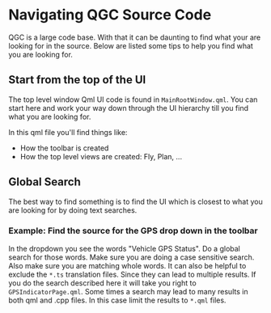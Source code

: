 # Navigating QGC Source Code

QGC is a large code base. With that it can be daunting to find what your are looking for in the source. Below are listed some tips to help you find what you are looking for.

## Start from the top of the UI

The top level window Qml UI code is found in `MainRootWindow.qml`. You can start here and work your way down through the UI hierarchy till you find what you are looking for.

In this qml file you'll find things like:

* How the toolbar is created
* How the top level views are created: Fly, Plan, ...

## Global Search

The best way to find something is to find the UI which is closest to what you are looking for by doing text searches.

### Example: Find the source for the GPS drop down in the toolbar

In the dropdown you see the words "Vehicle GPS Status". Do a global search for those words. Make sure you are doing a case sensitive search. Also make sure you are matching whole words. It can also be helpful to exclude the `*.ts` translation files. Since they can lead to multiple results. If you do the search described here it will take you right to `GPSIndicatorPage.qml`. Some times a search may lead to many results in both qml and .cpp files. In this case limit the results to `*.qml` files.
